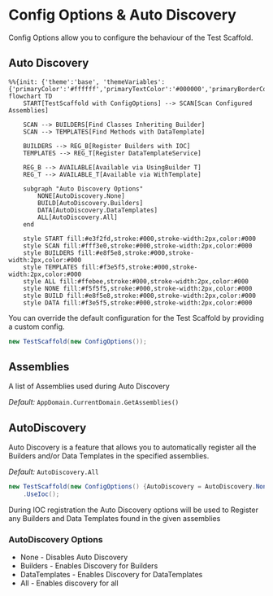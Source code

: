 # Config Options & Auto Discovery

Config Options allow you to configure the behaviour of the Test Scaffold.

## Auto Discovery

```mermaid
%%{init: {'theme':'base', 'themeVariables': {'primaryColor':'#ffffff','primaryTextColor':'#000000','primaryBorderColor':'#000000','lineColor':'#000000','secondaryColor':'#f0f0f0','tertiaryColor':'#ffffff'}}}%%
flowchart TD
    START[TestScaffold with ConfigOptions] --> SCAN[Scan Configured Assemblies]
    
    SCAN --> BUILDERS[Find Classes Inheriting Builder]
    SCAN --> TEMPLATES[Find Methods with DataTemplate]
    
    BUILDERS --> REG_B[Register Builders with IOC]
    TEMPLATES --> REG_T[Register DataTemplateService]
    
    REG_B --> AVAILABLE[Available via UsingBuilder T]
    REG_T --> AVAILABLE_T[Available via WithTemplate]
    
    subgraph "Auto Discovery Options"
        NONE[AutoDiscovery.None]
        BUILD[AutoDiscovery.Builders]
        DATA[AutoDiscovery.DataTemplates]
        ALL[AutoDiscovery.All]
    end
    
    style START fill:#e3f2fd,stroke:#000,stroke-width:2px,color:#000
    style SCAN fill:#fff3e0,stroke:#000,stroke-width:2px,color:#000
    style BUILDERS fill:#e8f5e8,stroke:#000,stroke-width:2px,color:#000
    style TEMPLATES fill:#f3e5f5,stroke:#000,stroke-width:2px,color:#000
    style ALL fill:#ffebee,stroke:#000,stroke-width:2px,color:#000
    style NONE fill:#f5f5f5,stroke:#000,stroke-width:2px,color:#000
    style BUILD fill:#e8f5e8,stroke:#000,stroke-width:2px,color:#000
    style DATA fill:#f3e5f5,stroke:#000,stroke-width:2px,color:#000
```

You can override the default configuration for the Test Scaffold by providing a custom config. 
```csharp
new TestScaffold(new ConfigOptions());
```

## Assemblies
A list of Assemblies used during Auto Discovery

*Default:* `AppDomain.CurrentDomain.GetAssemblies()`

## AutoDiscovery
Auto Discovery is a feature that allows you to automatically register all the Builders and/or Data Templates in the specified assemblies.

*Default:* `AutoDiscovery.All`

```csharp
new TestScaffold(new ConfigOptions() {AutoDiscovery = AutoDiscovery.None})
    .UseIoc();
```

During IOC registration the Auto Discovery options will be used to Register any Builders and Data Templates found in the given assemblies

### AutoDiscovery Options
* None - Disables Auto Discovery
* Builders - Enables Discovery for Builders
* DataTemplates - Enables Discovery for DataTemplates
* All - Enables discovery for all

###
